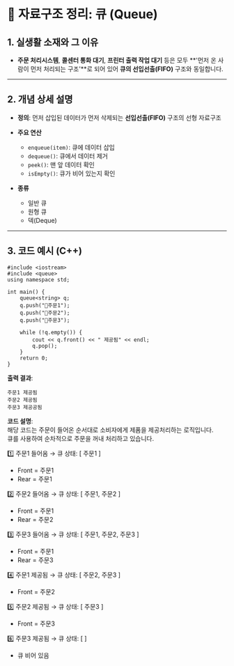 
  # 📘 자료구조 정리: 큐 (Queue)

  ## 1. 실생활 소재와 그 이유

  - **주문 처리시스템**, **콜센터 통화 대기**, **프린터 출력 작업 대기** 등은 모두 **'먼저 온 사람이 먼저 처리되는 구조'**로 되어 있어 **큐의 선입선출(FIFO)** 구조와 동일합니다.

  ---

  ## 2. 개념 상세 설명

  - **정의**: 먼저 삽입된 데이터가 먼저 삭제되는 **선입선출(FIFO)** 구조의 선형 자료구조  
  - **주요 연산**
    - `enqueue(item)`: 큐에 데이터 삽입
    - `dequeue()`: 큐에서 데이터 제거
    - `peek()`: 맨 앞 데이터 확인
    - `isEmpty()`: 큐가 비어 있는지 확인

  - **종류**
    - 일반 큐
    - 원형 큐
    - 덱(Deque)

  ---

  ## 3. 코드 예시 (C++)
  ```
  #include <iostream>
  #include <queue>
  using namespace std;

  int main() {
      queue<string> q;
      q.push("🍔주문1");
      q.push("🍔주문2");
      q.push("🍔주문3");

      while (!q.empty()) {
          cout << q.front() << " 제공됨" << endl;
          q.pop();
      }
      return 0;
  }
  ```

  **출력 결과**:
  ```
  주문1 제공됨
  주문2 제공됨
  주문3 제공공됨
  ```

**코드 설명**:  
해당 코드는 주문이 들어온 순서대로 소비자에게 제품을 제공처리하는 로직입니다.  
큐를 사용하여 순차적으로 주문을 꺼내 처리하고 있습니다.

1️⃣ 주문1 들어옴 → 큐 상태: [ 주문1 ]
   - Front = 주문1
   - Rear = 주문1

2️⃣ 주문2 들어옴 → 큐 상태: [ 주문1, 주문2 ]
   - Front = 주문1
   - Rear = 주문2

3️⃣ 주문3 들어옴 → 큐 상태: [ 주문1, 주문2, 주문3 ]
   - Front = 주문1
   - Rear = 주문3

4️⃣ 주문1 제공됨 → 큐 상태: [ 주문2, 주문3 ]
   - Front = 주문2

5️⃣ 주문2 제공됨 → 큐 상태: [ 주문3 ]
   - Front = 주문3

6️⃣ 주문3 제공됨 → 큐 상태: [ ]
   - 큐 비어 있음
